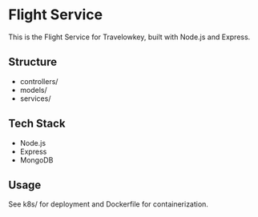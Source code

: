 # Flight Service

This is the Flight Service for Travelowkey, built with Node.js and Express.

## Structure
- controllers/
- models/
- services/

## Tech Stack
- Node.js
- Express
- MongoDB

## Usage
See k8s/ for deployment and Dockerfile for containerization.